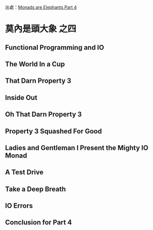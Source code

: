 出處：[Monads are Elephants Part 4](http://james-iry.blogspot.tw/2007/11/monads-are-elephants-part-4.html)

# 莫內是頭大象 之四

## Functional Programming and IO

## The World In a Cup

## That Darn Property 3

## Inside Out

## Oh That Darn Property 3

## Property 3 Squashed For Good

## Ladies and Gentleman I Present the Mighty IO Monad

## A Test Drive

## Take a Deep Breath

## IO Errors

## Conclusion for Part 4
